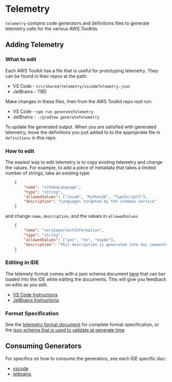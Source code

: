 # Telemetry
`telemetry` contains code generators and definitions files to generate telemetry calls for the various
AWS Toolkits.

## Adding Telemetry

### What to edit

Each AWS Toolkit has a file that is useful for prototyping telemetry. They can be found in their repos at the path:

- VS Code - `src/shared/telemetry/vscodeTelemetry.json`
- JetBrains - TBD

Make changes in these files, then from the AWS Toolkit repo root run:

- VS Code - `npm run generateTelemetry`
- JetBrains - `./gradlew generateTelemetry`

To update the generated output. When you are satisfied with generated telemetry, move
the definitions you just added to to the appropriate file in `definitions` in this repo.

### How to edit

The easiest way to edit telemetry is to copy existing telemetry and change the values. For example,
to add a piece of metadata that takes a limited number of strings, take an existing type:

```json
    {
        "name": "schemaLanguage",
        "type": "string",
        "allowedValues": ["Java8", "Python36", "TypeScript3"],
        "description": "Languages targeted by the schemas service"
    }
```

and change `name`, `description`, and the values in `allowedValues`

```json
    {
        "name": "veryImportantInformation",
        "type": "string",
        "allowedValues": ["yes", "no", "maybe"],
        "description": "This description is generated into doc comments so make it count"
    }
```

### Editing in IDE

The telemety format comes with a json schema document [here](telemetrySchema.json) that can ber loaded
into the IDE while editing the documents. This will give you feedback on edits as you edit.

- [VS Code Instructions](https://code.visualstudio.com/docs/languages/json#_mapping-to-a-schema-in-the-workspace)
- [JetBrains Instructions](https://www.jetbrains.com/help/idea/json.html#ws_json_schema_add_custom)

### Format Specification

See the [telemetry format document](telemetryformat.md) for complete format specification, or the 
[json schema that is used to validate at generate time](telemetrySchema.json)

## Consuming Generators

For specifics on how to consume the generators, see each IDE specific doc:

* [vscode](vscode/README.md)
* [jetbrains](jetbrains/README.md)
